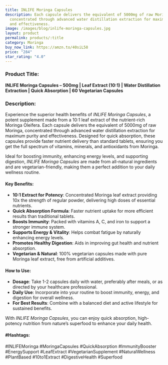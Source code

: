 ```yaml
---
title: INLIFE Moringa Capsules
description: Each capsule delivers the equivalent of 5000mg of raw Moringa,
  concentrated through advanced water distillation extraction for maximum purity
  and effectiveness.
image: /images/blog/inlife-moringa-capsules.jpg
layout: product
permalink: products/:title
category: Moringa
buy_now_link: https://amzn.to/40siL58
price: "284"
star_rating: "4.0"
---
```

### Product Title:
**INLIFE Moringa Capsules – 500mg | Leaf Extract (10:1) | Water Distillation Extraction | Quick Absorption | 60 Vegetarian Capsules**

### Description:
Experience the superior health benefits of *INLIFE Moringa Capsules*, a potent supplement made from a 10:1 leaf extract of the nutrient-rich Moringa Oleifera. Each capsule delivers the equivalent of 5000mg of raw Moringa, concentrated through advanced water distillation extraction for maximum purity and effectiveness. Designed for quick absorption, these capsules provide faster nutrient delivery than standard tablets, ensuring you get the full spectrum of vitamins, minerals, and antioxidants from Moringa.

Ideal for boosting immunity, enhancing energy levels, and supporting digestion, *INLIFE Moringa Capsules* are made from all-natural ingredients and are vegetarian-friendly, making them a perfect addition to your daily wellness routine.

#### Key Benefits:
- **10:1 Extract for Potency**: Concentrated Moringa leaf extract providing 10x the strength of regular powder, delivering high doses of essential nutrients.
- **Quick Absorption Formula**: Faster nutrient uptake for more efficient results than traditional tablets.
- **Boosts Immunity**: Packed with vitamins A, C, and iron to support a stronger immune system.
- **Supports Energy & Vitality**: Helps combat fatigue by naturally enhancing energy levels.
- **Promotes Healthy Digestion**: Aids in improving gut health and nutrient absorption.
- **Vegetarian & Natural**: 100% vegetarian capsules made with pure Moringa leaf extract, free from artificial additives.

#### How to Use:
- **Dosage**: Take 1-2 capsules daily with water, preferably after meals, or as directed by your healthcare professional.
- **Daily Use**: Incorporate into your routine to boost immunity, energy, and digestion for overall wellness.
- **For Best Results**: Combine with a balanced diet and active lifestyle for sustained benefits.

With *INLIFE Moringa Capsules*, you can enjoy quick absorption, high-potency nutrition from nature’s superfood to enhance your daily health.

#### #Hashtags:
#INLIFEMoringa #MoringaCapsules #QuickAbsorption #ImmunityBooster #EnergySupport #LeafExtract #VegetarianSupplement #NaturalWellness #PlantBased #10to1Extract #DigestiveHealth #Superfood
